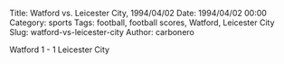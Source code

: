 Title: Watford vs. Leicester City, 1994/04/02
Date: 1994/04/02 00:00
Category: sports
Tags: football, football scores, Watford, Leicester City
Slug: watford-vs-leicester-city
Author: carbonero


Watford 1 - 1 Leicester City
